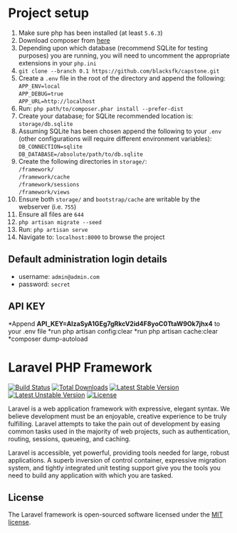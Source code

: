 Project setup
======================
1. Make sure php has been installed (at least `5.6.3`)
2. Download composer from [here](https://getcomposer.org/composer.phar)
3. Depending upon which database (recommend SQLite for testing purposes) you are running, you will need to uncomment the appropriate extensions in your `php.ini`
4. `git clone --branch 0.1 https://github.com/blacksfk/capstone.git`
5. Create a `.env` file in the root of the directory and append the following:  
  `APP_ENV=local`  
  `APP_DEBUG=true`  
  `APP_URL=http://localhost` 
6. Run: `php path/to/composer.phar install --prefer-dist`
7. Create your database; for SQLite recommended location is: `storage/db.sqlite`
8. Assuming SQLite has been chosen append the following to your `.env` (other configurations will require different environment variables):  
  `DB_CONNECTION=sqlite`  
  `DB_DATABASE=/absolute/path/to/db.sqlite`
9. Create the following directories in `storage/`:  
  `/framework/`  
  `/framework/cache`  
  `/framework/sessions`  
  `/framework/views`
10. Ensure both `storage/` and `bootstrap/cache` are writable by the webserver (i.e. `755`)
11. Ensure all files are `644`
12. `php artisan migrate --seed`
13. Run: `php artisan serve`
14. Navigate to: `localhost:8000` to browse the project

Default administration login details
--------------------------------------
* username: `admin@admin.com`
* password: `secret`

API KEY
--------------------------------------
*Append __API_KEY=AIzaSyA1GEg7gRkcV2id4F8yoC0TtaW9Ok7jhx4__ to your .env file
*run php artisan config:clear
*run php artisan cache:clear
*composer dump-autoload



# Laravel PHP Framework

[![Build Status](https://travis-ci.org/laravel/framework.svg)](https://travis-ci.org/laravel/framework)
[![Total Downloads](https://poser.pugx.org/laravel/framework/d/total.svg)](https://packagist.org/packages/laravel/framework)
[![Latest Stable Version](https://poser.pugx.org/laravel/framework/v/stable.svg)](https://packagist.org/packages/laravel/framework)
[![Latest Unstable Version](https://poser.pugx.org/laravel/framework/v/unstable.svg)](https://packagist.org/packages/laravel/framework)
[![License](https://poser.pugx.org/laravel/framework/license.svg)](https://packagist.org/packages/laravel/framework)

Laravel is a web application framework with expressive, elegant syntax. We believe development must be an enjoyable, creative experience to be truly fulfilling. Laravel attempts to take the pain out of development by easing common tasks used in the majority of web projects, such as authentication, routing, sessions, queueing, and caching.

Laravel is accessible, yet powerful, providing tools needed for large, robust applications. A superb inversion of control container, expressive migration system, and tightly integrated unit testing support give you the tools you need to build any application with which you are tasked.

## License

The Laravel framework is open-sourced software licensed under the [MIT license](http://opensource.org/licenses/MIT).
